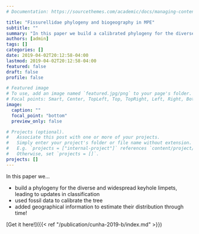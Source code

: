 ```yaml
---
# Documentation: https://sourcethemes.com/academic/docs/managing-content/

title: "Fissurellidae phylogeny and biogeography in MPE"
subtitle: ""
summary: "In this paper we build a calibrated phylogeny for the diverse and widespread keyhole limpets, and used geographical information to estimate their distribution through time."
authors: [admin]
tags: []
categories: []
date: 2019-04-02T20:12:58-04:00
lastmod: 2019-04-02T20:12:58-04:00
featured: false
draft: false
profile: false

# Featured image
# To use, add an image named `featured.jpg/png` to your page's folder.
# Focal points: Smart, Center, TopLeft, Top, TopRight, Left, Right, BottomLeft, Bottom, BottomRight.
image:
  caption: ""
  focal_point: "bottom"
  preview_only: false

# Projects (optional).
#   Associate this post with one or more of your projects.
#   Simply enter your project's folder or file name without extension.
#   E.g. `projects = ["internal-project"]` references `content/project/deep-learning/index.md`.
#   Otherwise, set `projects = []`.
projects: []
---
```


In this paper we…

- build a phylogeny for the diverse and widespread keyhole limpets, leading to updates in classification
- used fossil data to calibrate the tree
- added geographical information to estimate their distribution through time!

[Get it here!]({{< ref "/publication/cunha-2019-b/index.md" >}})
